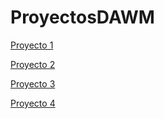 # ProyectosDAWM

[Proyecto 1](https://github.com/aumoscos/ProyectosDAWM/tree/main/Proyecto%231)

[Proyecto 2](https://github.com/aumoscos/ProyectosDAWM/tree/main/Proyecto%232)

[Proyecto 3](https://github.com/aumoscos/ProyectosDAWM/tree/main/Proyecto%233)

[Proyecto 4](https://github.com/aumoscos/ProyectosDAWM/tree/main/Proyecto%234)
